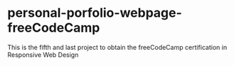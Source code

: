 # personal-porfolio-webpage-freeCodeCamp
This is the fifth and last project to obtain the freeCodeCamp certification in Responsive Web Design
